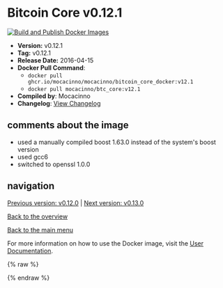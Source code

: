 # Bitcoin Core v0.12.1

[![Build and Publish Docker Images](https://github.com/mocacinno/bitcoin_core_docker/actions/workflows/build-and-publish.yml/badge.svg?branch=v12.1)](https://github.com/mocacinno/bitcoin_core_docker/actions/workflows/build-and-publish.yml)

- **Version:** v0.12.1
- **Tag:** v0.12.1
- **Release Date:** 2016-04-15
- **Docker Pull Command**:
  - `docker pull ghcr.io/mocacinno/mocacinno/bitcoin_core_docker:v12.1`
  - `docker pull mocacinno/btc_core:v12.1`
- **Compiled by**: Mocacinno
- **Changelog**: [View Changelog](https://github.com/bitcoin/bitcoin/blob/v0.12.1/doc/release-notes.md)

## comments about the image

- used a manually compiled boost 1.63.0 instead of the system's boost version
- used gcc6
- switched to openssl 1.0.0

## navigation

[Previous version: v0.12.0](./v12.0.md) | [Next version: v0.13.0](./v13.0.md)

[Back to the overview](./Readme.md)

[Back to the main menu](../Readme.md)

For more information on how to use the Docker image, visit the [User Documentation](../userdocs/Readme.md).

<!-- Google tag (gtag.js) -->
{% raw %}
<script async src="https://www.googletagmanager.com/gtag/js?id=G-BPC6NC6FF9"></script>
<script>
  window.dataLayer = window.dataLayer || [];
  function gtag(){dataLayer.push(arguments);}
  gtag('js', new Date());
  gtag('config', 'G-BPC6NC6FF9');
</script>
{% endraw %}
